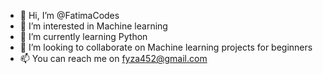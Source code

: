 - 👋 Hi, I’m @FatimaCodes
- 👀 I’m interested in Machine learning
- 🌱 I’m currently learning Python
- 💞️ I’m looking to collaborate on Machine learning projects for beginners
- 📫 You can reach me on fyza452@gmail.com

<!---
FatimaCode/FatimaCode is a ✨ special ✨ repository because its `README.md` (this file) appears on your GitHub profile.
You can click the Preview link to take a look at your changes.
--->
